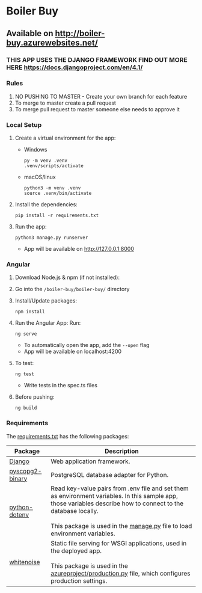 # Boiler Buy

## Available on http://boiler-buy.azurewebsites.net/

### THIS APP USES THE DJANGO FRAMEWORK FIND OUT MORE HERE https://docs.djangoproject.com/en/4.1/

### Rules
1. NO PUSHING TO MASTER - Create your own branch for each feature
2. To merge to master create a pull request
3. To merge pull request to master someone else needs to approve it

### Local Setup
1. Create a virtual environment for the app:
    * Windows 
        ```
        py -m venv .venv
        .venv/scripts/activate
        ```

    * macOS/linux 
        ```
        python3 -m venv .venv
        source .venv/bin/activate
        ```

2. Install the dependencies:
    ```
    pip install -r requirements.txt
    ```

3. Run the app:
    ```
    python3 manage.py runserver
    ```
    * App will be available on http://127.0.0.1:8000

### Angular
1. Download Node.js & npm (if not installed):

2. Go into the ```/boiler-buy/boiler-buy/``` directory

3. Install/Update packages:
    ```
    npm install
    ```

4. Run the Angular App:
    Run:
    ```
    ng serve
    ```
    * To automatically open the app, add the ```--open``` flag
    * App will be available on localhost:4200

5. To test:
    ```
    ng test
    ```
    * Write tests in the spec.ts files

5. Before pushing:
    ```
    ng build
    ```


### Requirements

The [requirements.txt](./requirements.txt) has the following packages:

| Package | Description |
| ------- | ----------- |
| [Django](https://pypi.org/project/Django/) | Web application framework. |
| [pyscopg2-binary](https://pypi.org/project/psycopg-binary/) | PostgreSQL database adapter for Python. |
| [python-dotenv](https://pypi.org/project/python-dotenv/) | Read key-value pairs from .env file and set them as environment variables. In this sample app, those variables describe how to connect to the database locally. <br><br> This package is used in the [manage.py](./manage.py) file to load environment variables. |
| [whitenoise](https://pypi.org/project/whitenoise/) | Static file serving for WSGI applications, used in the deployed app. <br><br> This package is used in the [azureproject/production.py](./azureproject/production.py) file, which configures production settings. |
